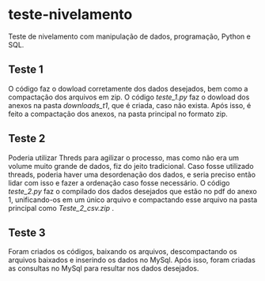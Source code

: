 # teste-nivelamento
Teste de nivelamento com manipulação de dados, programação, Python e SQL.

## Teste 1
O código faz o dowload corretamente dos dados desejados, bem como a compactação dos arquivos em zip.
O código *teste_1.py* faz o dowload dos anexos na pasta *downloads_t1*, que é criada, caso não exista. Após isso, é feito a compactação dos anexos, na pasta principal no formato zip.

## Teste 2
Poderia utilizar Threds para agilizar o processo, mas como não era um volume muito grande de dados, fiz do jeito tradicional. Caso fosse utilizado threads, poderia haver uma desordenação dos dados, e seria preciso então lidar com isso e fazer a ordenação caso fosse necessário.
O código *teste_2.py* faz o compilado dos dados desejados que estão no pdf do anexo 1, unificando-os em um único arquivo e compactando esse arquivo na pasta principal como *Teste_2_csv.zip* .

## Teste 3
Foram criados os códigos, baixando os arquivos, descompactando os arquivos baixados e inserindo os dados no MySql. Após isso, foram criadas as consultas no MySql para resultar nos dados desejados.
